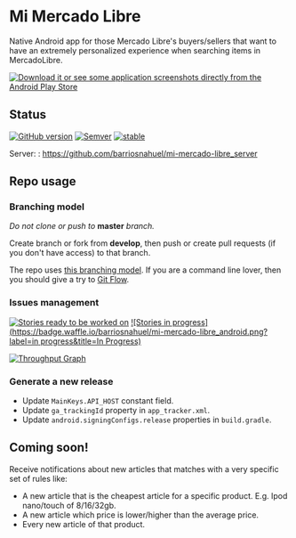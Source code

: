 # Mi Mercado Libre

Native Android app for those Mercado Libre's buyers/sellers that want to have an extremely personalized experience when searching items in MercadoLibre.

[![Download it or see some application screenshots directly from the Android Play Store](http://developer.android.com/images/brand/en_generic_rgb_wo_60.png "Download it or see some application screenshots directly from the Android Play Store")](https://play.google.com/store/apps/details?id=com.nbempire.mimercadolibre)

## Status
[![GitHub version](https://badge.fury.io/gh/mi-mercado-libre%2Fpiseis.svg)](https://github.com/barriosnahuel/mi-mercado-libre/releases)
[![Semver](http://img.shields.io/SemVer/2.0.0.png)](http://semver.org/spec/v2.0.0.html)
[![stable](https://img.shields.io/badge/stability-unstable-yellow.svg)](https://nodejs.org/api/documentation.html#documentation_stability_index)

Server: : https://github.com/barriosnahuel/mi-mercado-libre_server

## Repo usage

### Branching model

*Do not clone or push to* **master** *branch.*

Create branch or fork from **develop**, then push or create pull requests (if you don't have access) to that branch.

The repo uses [this branching model](http://nvie.com/posts/a-successful-git-branching-model/).
If you are a command line lover, then you should give a try to [Git Flow](https://github.com/petervanderdoes/gitflow).

### Issues management

[![Stories ready to be worked on](https://badge.waffle.io/barriosnahuel/mi-mercado-libre_android.png?label=ready&title=Ready)](https://waffle.io/barriosnahuel/barriosnahuel/mi-mercado-libre_android) [![Stories in progress](https://badge.waffle.io/barriosnahuel/mi-mercado-libre_android.png?label=in progress&title=In Progress)](https://waffle.io/barriosnahuel/mi-mercado-libre_android)

[![Throughput Graph](https://graphs.waffle.io/barriosnahuel/mi-mercado-libre_android/throughput.svg)](https://waffle.io/barriosnahuel/mi-mercado-libre_android/metrics)

### Generate a new release

* Update `MainKeys.API_HOST` constant field.
* Update `ga_trackingId` property in `app_tracker.xml`.
* Update `android.signingConfigs.release` properties in `build.gradle`.


## Coming soon!

Receive notifications about new articles that matches with a very specific set of rules like:


* A new article that is the cheapest article for a specific product. E.g. Ipod nano/touch of 8/16/32gb.
* A new article which price is lower/higher than the average price.
* Every new article of that product.

